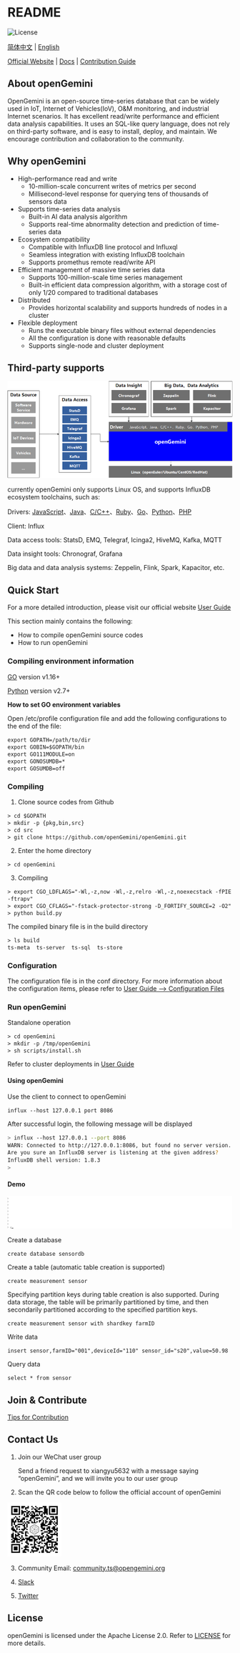 # README

![License](https://img.shields.io/badge/license-Apache2.0-green)                                                                                                                                     

[简体中文](README_CN.md) | [English]()

[Official Website](http://www.openGemini.org) | [Docs](http://www.openGemini.org/docs) | [Contribution Guide](http://www.openGemini.org/contribution) 


## About openGemini

OpenGemini is an open-source time-series database that can be widely used in IoT, Internet of Vehicles(IoV), O&M monitoring, and industrial Internet scenarios. It has excellent read/write performance and efficient data analysis capabilities. It uses an SQL-like query language, does not rely on third-party software, and is easy to install, deploy, and maintain. We encourage contribution and collaboration to the community.

## Why openGemini

- High-performance read and write
  - 10-million-scale concurrent writes of metrics per second
  - Millisecond-level response for querying tens of thousands of sensors data
- Supports time-series data analysis
  - Built-in AI data analysis algorithm
  - Supports real-time abnormality detection and prediction of time-series data
- Ecosystem compatibility
  - Compatible with InfluxDB line protocol and Influxql
  - Seamless integration with existing InfluxDB toolchain
  - Supports promethus remote read/write API
- Efficient management  of massive time series data
  - Supports 100-million-scale time series management
  - Built-in efficient data compression algorithm, with a storage cost of only 1/20 compared to traditional databases
- Distributed
  - Provides horizontal scalability and supports hundreds of nodes in a cluster
- Flexible deployment
  - Runs the executable binary files without external dependencies
  - All the configuration is done with reasonable defaults
  - Supports single-node and cluster deployment

## Third-party supports

![image-20220722152842190](images/image-20220722152842190.png)

currently openGemini only supports Linux OS, and supports InfluxDB ecosystem toolchains, such as:

Drivers: [JavaScript](https://github.com/node-influx/node-influx)、[Java](https://github.com/influxdata/influxdb-java)、[C/C++](C/C++)、[Ruby](https://github.com/influxdata/influxdb-ruby)、[Go](https://github.com/influxdata/influxdb1-client)、[Python](https://github.com/influxdata/influxdb-python)、[PHP](https://github.com/influxdata/influxdb-php)

Client: Influx

Data access tools: StatsD, EMQ, Telegraf, Icinga2, HiveMQ, Kafka, MQTT

Data insight tools: Chronograf, Grafana

Big data and data analysis systems: Zeppelin, Flink, Spark, Kapacitor, etc.

## Quick Start

For a more detailed introduction, please visit our official website [User Guide](http://www.openGemini.org/docs)

This section mainly contains the following:

- How to compile openGemini source codes
- How to run openGemini

### Compiling environment information

[GO](https://golang.org/dl/) version v1.16+

[Python](https://www.python.org/downloads/) version v2.7+

**How to set GO environment variables**

Open /etc/profile configuration file and add the following configurations to the end of the file:

```
export GOPATH=/path/to/dir
export GOBIN=$GOPATH/bin
export GO111MODULE=on
export GONOSUMDB=*
export GOSUMDB=off
```

### Compiling

1. Clone source codes from Github

```
> cd $GOPATH
> mkdir -p {pkg,bin,src}
> cd src
> git clone https://github.com/openGemini/openGemini.git
```

2. Enter the home directory

```
> cd openGemini
```

3. Compiling

```
> export CGO_LDFLAGS="-Wl,-z,now -Wl,-z,relro -Wl,-z,noexecstack -fPIE -ftrapv"
> export CGO_CFLAGS="-fstack-protector-strong -D_FORTIFY_SOURCE=2 -O2"
> python build.py
```

The compiled binary file is in the build directory

```
> ls build
ts-meta  ts-server  ts-sql  ts-store
```

### Configuration

The configuration file is in the conf directory. For more information about the configuration items, please refer to [User Guide --> Configuration Files](http://opengemini.org/docs)

### Run openGemini

Standalone operation

```
> cd openGemini
> mkdir -p /tmp/openGemini
> sh scripts/install.sh
```

Refer to cluster deployments in [User Guide](http://opengemini.org/docs)

#### Using openGemini

Use the client to connect to openGemini

```
influx --host 127.0.0.1 port 8086
```

After successful login, the following message will be displayed

```sh
> influx --host 127.0.0.1 --port 8086
WARN: Connected to http://127.0.0.1:8086, but found no server version.
Are you sure an InfluxDB server is listening at the given address?
InfluxDB shell version: 1.8.3
> 
```

#### Demo

![dongtu](images/demo.gif)

Create a database

```
create database sensordb
```

Create a table (automatic table creation is supported)

```
create measurement sensor
```

Specifying partition keys during table creation is also supported. During data storage, the table will be primarily partitioned by time, and then secondarily partitioned according to the specified partition keys.

```shell
create measurement sensor with shardkey farmID
```

Write data

```
insert sensor,farmID="001",deviceId="110" sensor_id="s20",value=50.98
```

Query data

```
select * from sensor
```

## Join & Contribute

[Tips for Contribution](CONTRIBUTION.md)

## Contact Us

1. Join our WeChat user group

   Send a friend request to xiangyu5632 with a message saying “openGemini”, and we will invite you to our user group

2. Scan the QR code below to follow the official account of openGemini

![img](images\qrt.png)

3. Community Email: community.ts@opengemini.org

4. [Slack](https://join.slack.com/t/huawei-ipz9493/shared_invite/zt-1bvxs3s0i-h0BzP7ibpWfqmpJO2a4iKw)

5. [Twitter]()

## License

openGemini is licensed under the Apache License 2.0. Refer to [LICENSE](https://github.com/openGemini/openGemini/blob/main/LICENSE) for more details.

